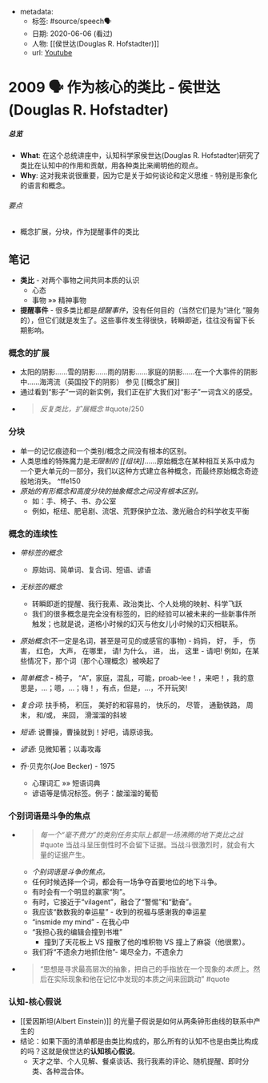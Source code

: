 - metadata:
	- 标签: #source/speech🗣
	- 日期: 2020-06-06 (看过)
	- 人物: [[侯世达(Douglas R. Hofstadter)]]
	- url: [Youtube](https://www.youtube.com/watch?v=n8m7lFQ3njk)
# 2009 🗣 作为核心的类比 - 侯世达(Douglas R. Hofstadter)
##### 总览
- **What**: 在这个总统讲座中，认知科学家侯世达(Douglas R. Hofstadter)研究了类比在认知中的作用和贡献，用各种类比来阐明他的观点。
- **Why**: 这对我来说很重要，因为它是关于如何谈论和定义思维 - 特别是形象化的语言和概念。

###### 要点
- 概念扩展，分块，作为提醒事件的类比

## 笔记
- **类比** - 对两个事物之间共同本质的认识
	- 心态
	- 事物 »» 精神事物
- **提醒事件** - 很多类比都是*提醒事件*，没有任何目的（当然它们是为“进化 ”服务的），但它们就是发生了。这些事件发生得很快，转瞬即逝，往往没有留下长期影响。

### 概念的扩展
- 太阳的阴影......雪的阴影......雨的阴影......家庭的阴影......在一个大事件的阴影中......海湾流（英国投下的阴影） <!--添加到概念中--> 参见 [[概念扩展]]
- 通过看到“影子”一词的新实例，我们正在扩大我们对“影子”一词含义的感受。
- > *反复类比，扩展概念* #quote/250

### 分块
- 单一的记忆痕迹和一个类别/概念之间没有根本的区别。
- 人类思维的特殊魔力是*无限制的 [[组块]]*......原始概念在某种相互关系中成为一个更大单元的一部分，我们以这种方式建立各种概念，而最终原始概念奇迹般地消失。 ^ffe150
- *原始的有形概念和高度分块的抽象概念之间没有根本区别。*
	- 如：手、椅子、书、办公室
	- 例如，枢纽、肥皂剧、流氓、荒野保护立法、激光融合的科学收支平衡

### 概念的连续性
- *带标签的概念*
	- 原始词、简单词、复合词、短语、谚语
- *无标签的概念*
	- 转瞬即逝的提醒、我行我素、政治类比、个人处境的映射、科学飞跃
	- 我们的很多概念是完全没有标签的，旧的经验可以被未来的一些新事件所触发；也就是说，道格小时候的幻灭与他女儿小时候的幻灭相联系。
- *原始概念*(不一定是名词，甚至是可见的或感官的事物)
		- 妈妈， 好， 手， 伤害， 红色， 大声， 在哪里， 请! 为什么， 进， 出， 这里 
		- 请吧! 例如，在某些情况下，那个词（那个心理概念）被唤起了
- *简单概念*
		- 椅子， “A”，家庭，混乱，可能，proab-lee！，来吧！，我的意思是，...；嗯，...；嗨！，有点，但是，...，不开玩笑!
- *复合词*: 扶手椅， 积压， 美好的和容易的， 快乐的， 尽管， 通勤铁路， 周末， 和/或， 来回， 滑溜溜的斜坡
- *短语*: 说曹操，曹操就到！好吧，请原谅我。
- *谚语*: 见微知著；以毒攻毒

- 乔·贝克尔(Joe Becker) - 1975
	- 心理词汇  »» 短语词典 <!--研究一下这个-->
	- 谚语等是情况标签。例子：酸溜溜的葡萄

### 个别词语是斗争的焦点
- > *每一个“毫不费力”的类别任务实际上都是一场沸腾的地下类比之战* #quote 当战斗呈压倒性时不会留下证据。当战斗很激烈时，就会有大量的证据产生。
	- *个别词语是斗争的焦点。* 
	- 任何时候选择一个词，都会有一场争夺首要地位的地下斗争。
	- 有时会有一个明显的赢家“狗”。
	- 有时，它接近于“vilagent”，融合了“警惕”和“勤奋”。
	- 我应该“数数我的幸运星” - 收到的祝福与感谢我的幸运星
	- “insmide my mind” - 在我心中
	- “我担心我的编辑会撞到书堆”
		- 撞到了天花板上 VS 撞散了他的堆积物 VS 撞上了麻袋（他很累）。
	- 我们将“不遗余力地抓住他”- 竭尽全力，不遗余力
- > “思想是寻求最高层次的抽象，把自己的手指放在一个现象的*本质*上。然后在实际现象和他在记忆中发现的本质之间来回跳动” #quote

### 认知-核心假说
- [[爱因斯坦(Albert Einstein)]] 的光量子假说是如何从两条钟形曲线的联系中产生的
- 结论：如果下面的清单都是由类比构成的，那么所有的认知不也是由类比构成的吗？这就是侯世达的**认知核心假说**。
	- 天才之举、个人见解、餐桌谈话、我行我素的评论、随机提醒、即时分类、各种混合体。